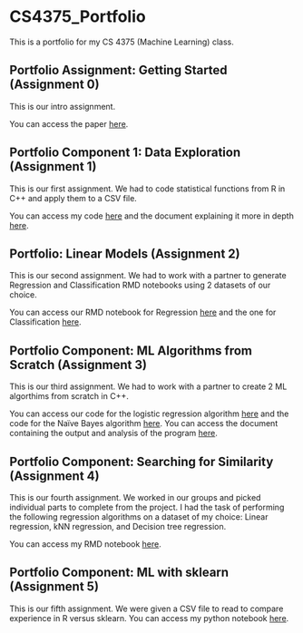 # CS4375_Portfolio
This is a portfolio for my CS 4375 (Machine Learning) class.

## Portfolio Assignment: Getting Started (Assignment 0)
This is our intro assignment.

You can access the paper [here](https://github.com/aaryapatil01/CS4375_Portfolio/blob/main/Assignment%200/Overview_of_ML_Aarya_Patil.pdf).

## Portfolio Component 1: Data Exploration (Assignment 1)
This is our first assignment. We had to code statistical functions from R in C++ and apply them to a CSV file.

You can access my code [here](https://github.com/aaryapatil01/CS4375_Portfolio/blob/main/Assignment%201/main.cpp) and the document explaining it more in depth [here](https://github.com/aaryapatil01/CS4375_Portfolio/blob/main/Assignment%201/Assignment_1_Data_Exploration_Explanation.pdf).

## Portfolio: Linear Models (Assignment 2)
This is our second assignment. We had to work with a partner to generate Regression and Classification RMD notebooks using 2 datasets of our choice. 

You can access our RMD notebook for Regression [here](https://github.com/aaryapatil01/CS4375_Portfolio/blob/main/Assignment%202/ML_Regression.pdf) and the one for Classification [here](https://github.com/aaryapatil01/CS4375_Portfolio/blob/main/Assignment%202/ML_Classification.pdf).

## Portfolio Component: ML Algorithms from Scratch (Assignment 3)
This is our third assignment. We had to work with a partner to create 2 ML algorthims from scratch in C++. 

You can access our code for the logistic regression algorithm [here](https://github.com/aaryapatil01/CS4375_Portfolio/blob/main/Assignment%203/Logistic_Regression.cpp) and the code for the Naïve Bayes algorithm [here](https://github.com/aaryapatil01/CS4375_Portfolio/blob/main/Assignment%203/Naive_Bayes.cpp). You can access the document containing the output and analysis of the program [here](https://github.com/aaryapatil01/CS4375_Portfolio/blob/main/Assignment%203/ML_Algorithms_From_Scratch.pdf).

## Portfolio Component: Searching for Similarity (Assignment 4)
This is our fourth assignment. We worked in our groups and picked individual parts to complete from the project. I had the task of performing the following regression algorithms on a dataset of my choice: Linear regression, kNN regression, and Decision tree regression. 

You can access my RMD notebook [here](https://github.com/aaryapatil01/CS4375_Portfolio/blob/main/Assignment%204/Similarity_and_Ensemble_Regression.pdf).

## Portfolio Component: ML with sklearn (Assignment 5)
This is our fifth assignment. We were given a CSV file to read to compare experience in R versus sklearn. 
You can access my python notebook [here](https://github.com/aaryapatil01/CS4375_Portfolio/blob/main/Assignment%205/ML_Python_ML_with_sklearn.pdf).
